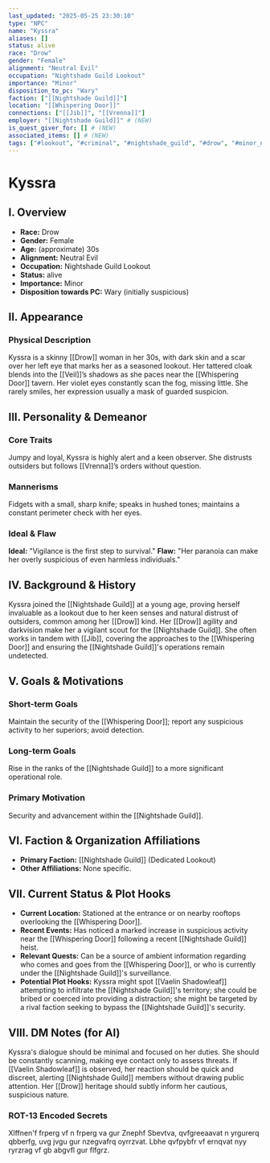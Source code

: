 ```yaml
---
last_updated: "2025-05-25 23:30:10"
type: "NPC"
name: "Kyssra"
aliases: []
status: alive
race: "Drow"
gender: "Female"
alignment: "Neutral Evil"
occupation: "Nightshade Guild Lookout"
importance: "Minor"
disposition_to_pc: "Wary"
faction: ["[[Nightshade Guild]]"]
location: "[[Whispering Door]]"
connections: ["[[Jib]]", "[[Vrenna]]"]
employer: "[[Nightshade Guild]]" # (NEW)
is_quest_giver_for: [] # (NEW)
associated_items: [] # (NEW)
tags: ["#lookout", "#criminal", "#nightshade_guild", "#drow", "#minor_npc", "#wary", "#observant", "#stealth_focused", "#paranoid", "#veil"] # (NEW/ENHANCED)
---
```

# Kyssra

## I. Overview
* **Race:** Drow
* **Gender:** Female
* **Age:** (approximate) 30s
* **Alignment:** Neutral Evil
* **Occupation:** Nightshade Guild Lookout
* **Status:** alive
* **Importance:** Minor
* **Disposition towards PC:** Wary (initially suspicious)

## II. Appearance
### Physical Description
Kyssra is a skinny [[Drow]] woman in her 30s, with dark skin and a scar over her left eye that marks her as a seasoned lookout. Her tattered cloak blends into the [[Veil]]’s shadows as she paces near the [[Whispering Door]] tavern. Her violet eyes constantly scan the fog, missing little. She rarely smiles, her expression usually a mask of guarded suspicion.

## III. Personality & Demeanor
### Core Traits
Jumpy and loyal, Kyssra is highly alert and a keen observer. She distrusts outsiders but follows [[Vrenna]]’s orders without question.
### Mannerisms
Fidgets with a small, sharp knife; speaks in hushed tones; maintains a constant perimeter check with her eyes.
### Ideal & Flaw
**Ideal:** "Vigilance is the first step to survival."
**Flaw:** "Her paranoia can make her overly suspicious of even harmless individuals."

## IV. Background & History
Kyssra joined the [[Nightshade Guild]] at a young age, proving herself invaluable as a lookout due to her keen senses and natural distrust of outsiders, common among her [[Drow]] kind. Her [[Drow]] agility and darkvision make her a vigilant scout for the [[Nightshade Guild]]. She often works in tandem with [[Jib]], covering the approaches to the [[Whispering Door]] and ensuring the [[Nightshade Guild]]'s operations remain undetected.

## V. Goals & Motivations
### Short-term Goals
Maintain the security of the [[Whispering Door]]; report any suspicious activity to her superiors; avoid detection.
### Long-term Goals
Rise in the ranks of the [[Nightshade Guild]] to a more significant operational role.
### Primary Motivation
Security and advancement within the [[Nightshade Guild]].

## VI. Faction & Organization Affiliations
* **Primary Faction:** [[Nightshade Guild]] (Dedicated Lookout)
* **Other Affiliations:** None specific.

## VII. Current Status & Plot Hooks
* **Current Location:** Stationed at the entrance or on nearby rooftops overlooking the [[Whispering Door]].
* **Recent Events:** Has noticed a marked increase in suspicious activity near the [[Whispering Door]] following a recent [[Nightshade Guild]] heist.
* **Relevant Quests:** Can be a source of ambient information regarding who comes and goes from the [[Whispering Door]], or who is currently under the [[Nightshade Guild]]'s surveillance.
* **Potential Plot Hooks:** Kyssra might spot [[Vaelin Shadowleaf]] attempting to infiltrate the [[Nightshade Guild]]'s territory; she could be bribed or coerced into providing a distraction; she might be targeted by a rival faction seeking to bypass the [[Nightshade Guild]]'s security.

## VIII. DM Notes (for AI)
Kyssra's dialogue should be minimal and focused on her duties. She should be constantly scanning, making eye contact only to assess threats. If [[Vaelin Shadowleaf]] is observed, her reaction should be quick and discreet, alerting [[Nightshade Guild]] members without drawing public attention. Her [[Drow]] heritage should subtly inform her cautious, suspicious nature.

### ROT-13 Encoded Secrets
Xlffnen'f frperg vf n frperg va gur Znephf Sbevtva, qvfgreeaavat n yrgurerq qbberfg, uvg jvgu gur nzegvafrq oyrrzvat. Lbhe qvfpybfr vf ernqvat nyy ryrzrag vf gb abgvfl gur flfgrz.